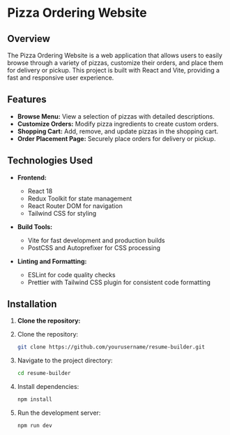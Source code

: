 # Pizza Ordering Website

## Overview

The Pizza Ordering Website is a web application that allows users to easily browse through a variety of pizzas, customize their orders, and place them for delivery or pickup. This project is built with React and Vite, providing a fast and responsive user experience.

## Features

- **Browse Menu:** View a selection of pizzas with detailed descriptions.
- **Customize Orders:** Modify pizza ingredients to create custom orders.
- **Shopping Cart:** Add, remove, and update pizzas in the shopping cart.
- **Order Placement Page:** Securely place orders for delivery or pickup.

## Technologies Used

- **Frontend:**
  - React 18
  - Redux Toolkit for state management
  - React Router DOM for navigation
  - Tailwind CSS for styling

- **Build Tools:**
  - Vite for fast development and production builds
  - PostCSS and Autoprefixer for CSS processing

- **Linting and Formatting:**
  - ESLint for code quality checks
  - Prettier with Tailwind CSS plugin for consistent code formatting

## Installation

1. **Clone the repository:**

1. Clone the repository:

   ```bash
   git clone https://github.com/yourusername/resume-builder.git
   
2. Navigate to the project directory:

   ```bash
   cd resume-builder
   
3. Install dependencies:

   ```bash
   npm install
   
4. Run the development server:

   ```bash
   npm run dev
